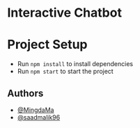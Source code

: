 # Interactive Chatbot

# Project Setup
* Run `npm install` to install dependencies
* Run `npm start` to start the project


## Authors

- [@MingdaMa](https://github.com/MingdaMa)
- [@saadmalik96](https://www.github.com/saadmalik96)
